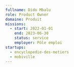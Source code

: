 ```yaml
---
fullname: Dido Mbalu
role: Product Owner
domaine: Produit
missions:
  - start: 2022-01-01
    end: 2023-06-30
    status: service
    employer: Pôle emploi
startups:
  - encyclopedie-des-metiers
  - mobiville
---
```

